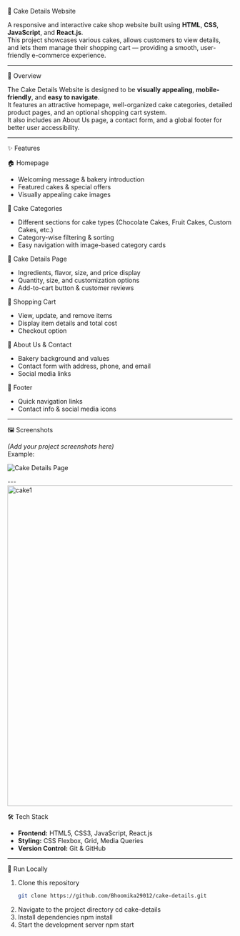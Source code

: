 🍰 Cake Details Website  

A responsive and interactive cake shop website built using **HTML**, **CSS**, **JavaScript**, and **React.js**.  
This project showcases various cakes, allows customers to view details, and lets them manage their shopping cart — providing a smooth, user-friendly e-commerce experience.

---

📌 Overview  

The Cake Details Website is designed to be **visually appealing**, **mobile-friendly**, and **easy to navigate**.  
It features an attractive homepage, well-organized cake categories, detailed product pages, and an optional shopping cart system.  
It also includes an About Us page, a contact form, and a global footer for better user accessibility.

---

✨ Features  

 🏠 Homepage  
- Welcoming message & bakery introduction  
- Featured cakes & special offers  
- Visually appealing cake images  

🍫 Cake Categories  
- Different sections for cake types (Chocolate Cakes, Fruit Cakes, Custom Cakes, etc.)  
- Category-wise filtering & sorting  
- Easy navigation with image-based category cards  

📄 Cake Details Page  
- Ingredients, flavor, size, and price display  
- Quantity, size, and customization options  
- Add-to-cart button & customer reviews  

 🛒 Shopping Cart  
- View, update, and remove items  
- Display item details and total cost  
- Checkout option  

📖 About Us & Contact  
- Bakery background and values  
- Contact form with address, phone, and email  
- Social media links  

📍 Footer  
- Quick navigation links  
- Contact info & social media icons  

---

 🖼 Screenshots  

*(Add your project screenshots here)*  
Example:  

![Cake Details Page](screenshots/cake-details.png)  

---<img width="1196" height="718" alt="cake1" src="https://github.com/user-attachments/assets/afbddc5d-a975-4a19-8ef2-fbb74d60f460" />


 🛠 Tech Stack  

- **Frontend:** HTML5, CSS3, JavaScript, React.js  
- **Styling:** CSS Flexbox, Grid, Media Queries   
- **Version Control:** Git & GitHub  

---

 🚀 Run Locally  

1. Clone this repository  
   ```bash
   git clone https://github.com/Bhoomika29012/cake-details.git
2. Navigate to the project directory
   cd cake-details
3. Install dependencies
   npm install
4. Start the development server
   npm start   





